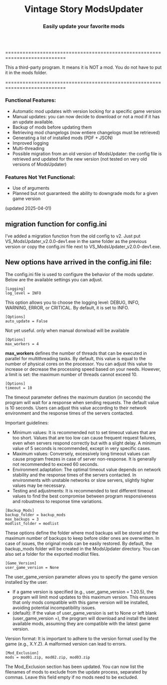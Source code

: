 # <p align="center">Vintage Story ModsUpdater</p>
### <p align="center">Easily update your favorite mods</p>
<br><br>

===========================================================================

This a third-party program. It means it is NOT a mod. You do not have to put it in the mods folder.<br>

===========================================================================


### Functional Features:
* Automatic mod updates with version locking for a specific game version
* Manual updates: you can now decide to download or not a mod if it has an update available.
* Backup of mods before updating them
* Retrieving mod changelogs (now entiere changelogs must be retrieved)
* Generating a list of installed mods (PDF + JSON)
* Improved logging
* Multi-threading
* Possible migration from an old version of ModsUpdater: the config file is retrieved and updated for the new version (not tested on very old versions of ModsUpdater)

### Features Not Yet Functional:
* Use of arguments
* Planned but not guaranteed: the ability to downgrade mods for a given game version


(updated 2025-04-01)

## migration function for config.ini
I’ve added a migration function from the old config to v2. Just put VS_ModsUpdater_v2.0.0-dev1.exe in the same folder as the previous version or copy the config.ini file next to VS_ModsUpdater_v2.0.0-dev1.exe.

## New options have arrived in the config.ini file:
The config.ini file is used to configure the behavior of the mods updater. Below are the available settings you can adjust.
```ìni
[Logging]
log_level = INFO
```
This option allows you to choose the logging level: DEBUG, INFO, WARNING, ERROR, or CRITICAL. By default, it is set to INFO.


```ìni
[Options]
auto_update = False
```
Not yet useful. only when manual donwload will be available

```ìni
[Options]
max_workers = 4
```
**max_workers** defines the number of threads that can be executed in parallel for multithreading tasks. By default, this value is equal to the number of physical cores on the processor. You can adjust this value to increase or decrease the processing speed based on your needs. However, a limit is set: the maximum number of threads cannot exceed 10.

```ìni
[Options]
timeout = 10
```
The timeout parameter defines the maximum duration (in seconds) the program will wait for a response when sending requests. The default value is 10 seconds. Users can adjust this value according to their network environment and the response times of the servers contacted.

Important guidelines:
* Minimum values: It is recommended not to set timeout values that are too short. Values that are too low can cause frequent request failures, even when servers respond correctly but with a slight delay. A minimum value of 5 seconds is recommended, except in very specific cases.
* Maximum values: Conversely, excessively long timeout values can cause program freezes in case of server non-response. It is generally not recommended to exceed 60 seconds.
* Environment adaptation: The optimal timeout value depends on network stability and the response times of the servers contacted. In environments with unstable networks or slow servers, slightly higher values may be necessary.
* Testing and adjustments: It is recommended to test different timeout values to find the best compromise between program responsiveness and robustness to response time variations.

```ìni
[Backup_Mods]
backup_folder = backup_mods
max_backups = 3
modlist_folder = modlist
```
These options define the folder where mod backups will be stored and the maximum number of backups to keep before older ones are overwritten. In case of issues, the original mods can be easily restored. By default, the backup_mods folder will be created in the ModsUpdater directory. You can also set a folder for the exported modlist files.

```ìni
[Game_Version]
user_game_version = None
```
The user_game_version parameter allows you to specify the game version installed by the user.
* If a game version is specified (e.g., user_game_version = 1.20.5), the program will limit mod updates to this maximum version. This ensures that only mods compatible with this game version will be installed, avoiding potential incompatibility issues.
* (default): If the value of user_game_version is set to None or left blank (user_game_version =), the program will download and install the latest available mods, assuming they are compatible with the latest game version.

Version format: It is important to adhere to the version format used by the game (e.g., X.Y.Z). A malformed version can lead to errors.

```ìni
[Mod_Exclusion]
mods = mod01.zip, mod02.zip, mod03.zip
```
The Mod_Exclusion section has been updated. You can now list the filenames of mods to exclude from the update process, separated by commas. Leave this field empty if no mods need to be excluded.
